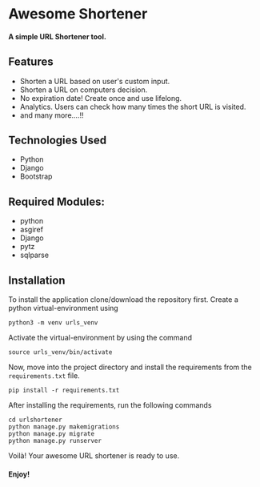 # Awesome Shortener
#### A simple URL Shortener tool.


## Features
- Shorten a URL based on user's custom input. 
- Shorten a URL on computers decision. 
- No expiration date! Create once and use lifelong. 
- Analytics. Users can check how many times the short URL is visited.
- and many more....!!

## Technologies Used
- Python
- Django
- Bootstrap

## Required Modules:
- python
- asgiref
- Django
- pytz
- sqlparse

## Installation
To install the application clone/download the repository first. Create a python virtual-environment using 

`python3 -m venv urls_venv`

Activate the virtual-environment by using the command 

`source urls_venv/bin/activate`

Now, move into the project directory and install the requirements from the `requirements.txt` file. 

`pip install -r requirements.txt`

After installing the requirements,  run the following commands

`cd urlshortener`   
`python manage.py makemigrations`   
`python manage.py migrate`   
`python manage.py runserver`   

Voilà! Your awesome URL shortener is ready to use. 

#### Enjoy!